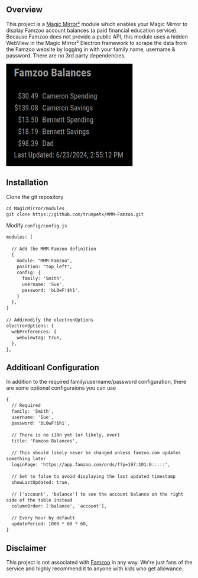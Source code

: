 ## Overview
This project is a [Magic Mirror²](https://github.com/MagicMirrorOrg/MagicMirror) module which enables your Magic Mirror to display Famzoo account balances (a paid financial education service).  Because Famzoo does not provide a public API, this module uses a hidden WebView in the Magic Mirror² Electron framework to scrape the data from the Famzoo website by logging in with your family name, username & password.  There are no 3rd party dependencies.

![Famzoo Balances](famzoo_balances_example.png)

## Installation
Clone the git repository
```
cd MagicMirror/modules
git clone https://github.com/trumpetx/MMM-Famzoo.git
```
Modify `config/config.js`
```
modules: [

  // Add the MMM-Famzoo definition
  {
    module: "MMM-Famzoo",
    position: "top_left",
    config: {
      family: 'Smith',
      username: 'Sue',
      password: 'bL0wF!$h1',
    }
  },
]

// Add/modify the electronOptions
electronOptions: {
  webPreferences: {
    webviewTag: true,
  },
},
```

## Additioanl Configuration
In addition to the required family/username/password configuration, there are some optional configuraions you can use
```
{
  // Required
  family: 'Smith',
  username: 'Sue',
  password: 'bL0wF!$h1',

  // There is no i18n yet (or likely, ever)
  title: 'Famzoo Balances',

  // This should likely never be changed unless famzoo.com updates something later
  loginPage: 'https://app.famzoo.com/ords/f?p=197:101:0:::::',

  // Set to false to avoid displaying the last updated timestamp
  showLastUpdated: true,

  // ['account', 'balance'] to see the account balance on the right side of the table instead
  columnOrder: ['balance', 'account'],

  // Every hour by default
  updatePeriod: 1000 * 60 * 60,
}
```

## Disclaimer
This project is not associated with [Famzoo](https://famzoo.com) in any way.  We're just fans of the service and highly recommend it to anyone with kids who get allowance.
